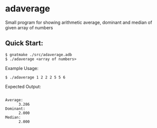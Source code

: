 # adaverage  

Small program for showing arithmetic average, dominant and median of given array of numbers  

## Quick Start:  

```console
$ gnatmake ./src/adaverage.adb
$ ./adaverage <array of numbers>
```  
Example Usage:  

```console
$ ./adaverage 1 2 2 2 5 5 6
```  

Expected Output:  

```console

Average:
      3.286
Dominant:
      2.000
Median:
      2.000

```
